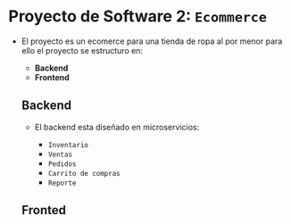 # Proyecto de Software 2: `Ecommerce`

* El proyecto es un ecomerce para una tienda de ropa al por menor para ello el proyecto se estructuro en:

    * **Backend**
    * **Frontend**

    ## Backend

    * El backend esta diseñado en microservicios:

        * `Inventario`
        * `Ventas`
        * `Pedidos`
        * `Carrito de compras`
        * `Reporte`

    ## Fronted

    